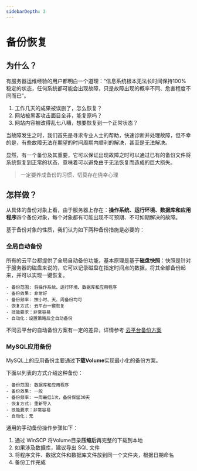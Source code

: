 ```yaml
---
sidebarDepth: 3
---
```


# 备份恢复

## 为什么？

有服务器运维经验的用户都明白一个道理：“信息系统根本无法长时间保持100%稳定的状态，任何系统都可能会出现故障，只是故障出现的概率不同、危害程度不同而已”。

1. 工作几天的成果被误删了，怎么恢复？
2. 网站被黑客攻击面目全非，能复原吗？
3. 网站内容被改得乱七八糟，想要恢复到一个正常状态？ 

当故障发生之时，我们首先是寻求专业人士的帮助，快速诊断并处理故障，但不幸的是，有些故障无法在期望的时间周期内顺利的解决，甚至是无法解决。

显然，有一个备份及其重要，它可以保证出现故障之时可以通过已有的备份文件将系统恢复到正常的状态，意味着可以避免由于无法恢复而造成的巨大损失。

> 一定要养成备份的习惯，切莫存在侥幸心理

## 怎样做？

从具体的备份对象上看，由于服务器上存在：**操作系统、运行环境、数据库和应用程序**四个备份对象，每个对象都有可能出现不可预期、不可如期解决的故障。  

基于备份对象的性质，我们认为如下两种备份措施是必要的：

### 全局自动备份

所有的云平台都提供了全局自动备份功能，基本原理是基于**磁盘快照**：快照是针对于服务器的磁盘来说的，它可以记录磁盘在指定时间点的数据，将其全部备份起来，并可以实现一键恢复。

```
- 备份范围: 将操作系统、运行环境、数据库和应用程序
- 备份效果: 非常好
- 备份频率: 按小时、天、周备份均可
- 恢复方式: 云平台一键恢复
- 技能要求：非常容易
- 自动化：设置策略后全自动备份
```

不同云平台的自动备份方案有一定的差异，详情参考 [云平台备份方案](https://support.websoft9.com/docs/faq/zh/tech-instance.html)

### MySQL应用备份

MySQL上的应用备份主要通过**下载Volume**实现最小化的备份方案。

下面以列表的方式介绍这种备份：
```
- 备份范围: 数据库和应用程序
- 备份效果: 一般
- 备份频率: 一周最低1次，备份保留30天
- 恢复方式: 重新导入
- 技能要求：非常容易
- 自动化：无
```
通用的手动备份操作步骤如下：

1. 通过 WinSCP 将Volume目录**压缩后**再完整的下载到本地
2. 如果涉及数据库，建议导出 SQL 文件
3. 将程序文件、数据文件和数据库文件放到同一个文件夹，根据日期命名
4. 备份工作完成